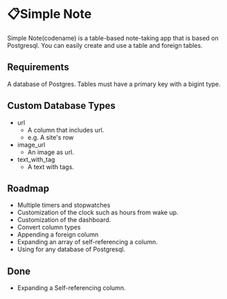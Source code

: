 # 📋Simple Note
Simple Note(codename) is a table-based note-taking app that is based on Postgresql. You can easily create and use a table and foreign tables.

## Requirements
A database of Postgres.
Tables must have a primary key with a bigint type.

## Custom Database Types
- url
    - A column that includes url.
    - e.g. A site's row
- image_url
    - An image as url.
- text_with_tag
    - A text with tags.


## Roadmap
- Multiple timers and stopwatches
- Customization of the clock such as hours from wake up.
- Customization of the dashboard.
- Convert column types
- Appending a foreign column
- Expanding an array of self-referencing a column.
- Using for any database of Postgresql. 

## Done
- Expanding a Self-referencing column. 